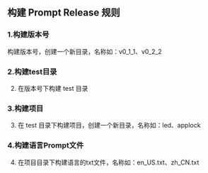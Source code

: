 ## 构建 Prompt Release 规则

### 1.构建版本号
构建版本号，创建一个新目录，名称如：v0_1_1、v0_2_2

### 2.构建test目录
2. 在版本号下构建 test 目录

### 3.构建项目
3. 在 test 目录下构建项目，创建一个新目录，名称如：led、applock

### 4.构建语言Prompt文件
4. 在项目目录下构建语言的txt文件，名称如：en_US.txt、zh_CN.txt